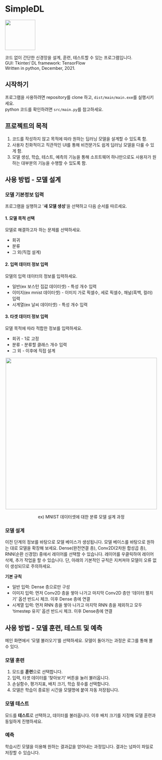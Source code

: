 # SimpleDL
<p>
<img src=https://user-images.githubusercontent.com/99002885/156101338-ee5aba26-23e6-4850-9f6b-4661c5e41950.png width = 100>
</p>

코드 없이 간단한 신경망을 설계, 훈련, 테스트할 수 있는 프로그램입니다.  
GUI: Tkinter/
DL framework: TensorFlow  
Written in python, December, 2021.

## 시작하기
프로그램을 사용하려면 repository를 clone 하고, `dist/main/main.exe`를 실행시키세요.  
python 코드를 확인하려면 `src/main.py`를 참고하세요.

## 프로젝트의 목적
 1. 코드를 작성하지 않고 목적에 따라 원하는 딥러닝 모델을 설계할 수 있도록 함.
 2. 사용자 친화적이고 직관적인 UI를 통해 비전문가도 쉽게 딥러닝 모델을 다룰 수 있게 함.
 3. 모델 생성, 학습, 테스트, 예측의 기능을 통해 소프트웨어 하나만으로도 사용자가 원하는 대부분의 기능을 수행할 수 있도록 함.

## 사용 방법 - 모델 설계
### 모델 기본정보 입력
프로그램을 실행하고 '**새 모델 생성**'을 선택하고 다음 순서를 따르세요. 
#### 1. 모델 목적 선택
모델로 해결하고자 하는 문제를 선택하세요. 
- 회귀
- 분류
- 그 외(직접 설계)
#### 2. 입력 데이터 정보 입력
모델의 입력 데이터의 정보를 입력하세요.  
- 일반(ex 보스턴 집값 데이터셋) - 특성 개수 입력  
- 이미지(ex mnist 데이터셋) - 이미지 가로 픽셀수, 세로 픽셀수, 채널(흑백, 컬러)  입력  
- 시계열(ex 날씨 데이터셋) - 특성 개수 입력  
#### 3. 타겟 데이터 정보 입력
모델 목적에 따라 적합한 정보를 입력하세요.
- 회귀 - 1로 고정
- 분류 - 분류할 클래스 개수 입력
- 그 외 - 이후에 직접 설계
<p align = "center">
<img src = https://user-images.githubusercontent.com/99002885/156099333-09f2f8e2-aa75-408e-a18d-3c54e6448662.PNG width = 500>
</p>
<p align = "center">
ex) MNIST 데이터셋에 대한 분류 모델 설계 과정
</p>

### 모델 설계
이전 단계의 정보를 바탕으로 모델 베이스가 생성됩니다. 모델 베이스를 바탕으로 원하는 대로 모델을 확장해 보세요. Dense(완전연결 층), Conv2D(2차원 합성곱 층), RNN(순환 신경망) 중에서 레이어를 선택할 수 있습니다. 레이어를 우클릭하여 레이어 삭제, 추가 작업을 할 수 있습니다.
단, 아래의 기본적인 규칙은 지켜져야 모델이 오류 없이 생성되므로 주의하세요.  

**기본 규칙**
- 일반 입력: Dense 층으로만 구성
- 이미지 입력: 먼저 Conv2D 층을 쌓아 나가고 마지막 Conv2D 층만 ‘데이터 펼치기’ 옵션 반드시 체크. 이후 Dense 층에 연결
- 시계열 입력: 먼저 RNN 층을 쌓아 나가고 마지막 RNN 층을 제외하고 모두 ‘timestep 유지’ 옵션 반드시 체크. 이후 Dense층에 연결

## 사용 방법 - 모델 훈련, 테스트 및 예측
메인 화면에서 ‘모델 불러오기’를 선택하세요.
모델이 돌아가는 과정은 로그를 통해 볼 수 있다.
### 모델 훈련
1. 모드를 **훈련**으로 선택합니다.
2. 입력, 타겟 데이터를 ‘찾아보기’ 버튼을 눌러 불러옵니다.
3. 손실함수, 평가지표, 배치 크기, 학습 횟수를 선택합니다.
4. 모델은 학습이 종료된 시간을 모델명에 붙여 자동 저장됩니다.
### 모델 테스트
모드를 **테스트**로 선택하고, 데이터를 불러옵니다. 이후 배치 크기를 지정해 모델 훈련과 동일하게 진행하세요.
### 예측
학습시킨 모델을 이용해 원하는 결과값을 얻어내는 과정입니다. 결과는 넘파이 파일로 저장할 수 있습니다.
